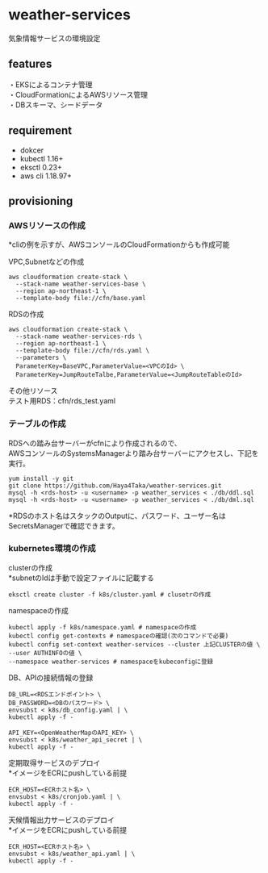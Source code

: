 # weather-services
気象情報サービスの環境設定

## features
・EKSによるコンテナ管理  
・CloudFormationによるAWSリソース管理  
・DBスキーマ、シードデータ

## requirement
* dokcer
* kubectl 1.16+
* eksctl 0.23+
* aws cli 1.18.97+

## provisioning
### AWSリソースの作成
*cliの例を示すが、AWSコンソールのCloudFormationからも作成可能  

VPC,Subnetなどの作成  
```
aws cloudformation create-stack \
  --stack-name weather-services-base \
  --region ap-northeast-1 \
  --template-body file://cfn/base.yaml
```
RDSの作成
```
aws cloudformation create-stack \
  --stack-name weather-services-rds \
  --region ap-northeast-1 \
  --template-body file://cfn/rds.yaml \
  --parameters \
  ParameterKey=BaseVPC,ParameterValue=<VPCのId> \
  ParameterKey=JumpRouteTalbe,ParameterValue=<JumpRouteTableのId>
```
その他リソース  
テスト用RDS：cfn/rds_test.yaml

### テーブルの作成  
RDSへの踏み台サーバーがcfnにより作成されるので、  
AWSコンソールのSystemsManagerより踏み台サーバーにアクセスし、下記を実行。

```
yum install -y git
git clone https://github.com/Haya4Taka/weather-services.git
mysql -h <rds-host> -u <username> -p weather_services < ./db/ddl.sql
mysql -h <rds-host> -u <username> -p weather_services < ./db/dml.sql
```
*RDSのホスト名はスタックのOutputに、パスワード、ユーザー名はSecretsManagerで確認できます。

### kubernetes環境の作成
clusterの作成  
*subnetのIdは手動で設定ファイルに記載する
```
eksctl create cluster -f k8s/cluster.yaml # clusetrの作成
```
namespaceの作成
```
kubectl apply -f k8s/namespace.yaml # namespaceの作成
kubectl config get-contexts # namespaceの確認(次のコマンドで必要)
kubectl config set-context weather-services --cluster 上記CLUSTERの値 \
--user AUTHINFOの値 \
--namespace weather-services # namespaceをkubeconfigに登録
```
DB、APIの接続情報の登録
```
DB_URL=<RDSエンドポイント> \
DB_PASSWORD=<DBのパスワード> \
envsubst < k8s/db_config.yaml | \
kubectl apply -f -

API_KEY=<OpenWeatherMapのAPI_KEY> \
envsubst < k8s/weather_api_secret | \
kubectl apply -f -
```
定期取得サービスのデプロイ  
*イメージをECRにpushしている前提
```
ECR_HOST=<ECRホスト名> \
envsubst < k8s/cronjob.yaml | \
kubectl apply -f -
```
天候情報出力サービスのデプロイ  
*イメージをECRにpushしている前提
```
ECR_HOST=<ECRホスト名> \
envsubst < k8s/weather_api.yaml | \
kubectl apply -f -
```